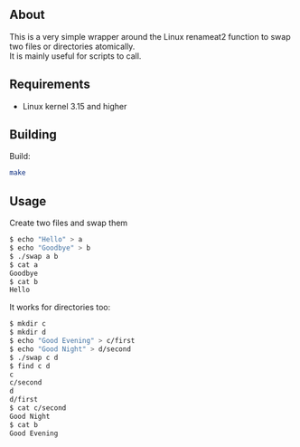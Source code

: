 ## About

This is a very simple wrapper around the Linux renameat2 function to swap two files or directories atomically.  
It is mainly useful for scripts to call.

## Requirements

- Linux kernel 3.15 and higher

## Building

Build:
```bash
make
```

## Usage

Create two files and swap them
```bash
$ echo "Hello" > a
$ echo "Goodbye" > b
$ ./swap a b
$ cat a
Goodbye
$ cat b
Hello
```

It works for directories too:
```bash
$ mkdir c
$ mkdir d
$ echo "Good Evening" > c/first
$ echo "Good Night" > d/second
$ ./swap c d
$ find c d
c
c/second
d
d/first
$ cat c/second
Good Night
$ cat b
Good Evening
```

